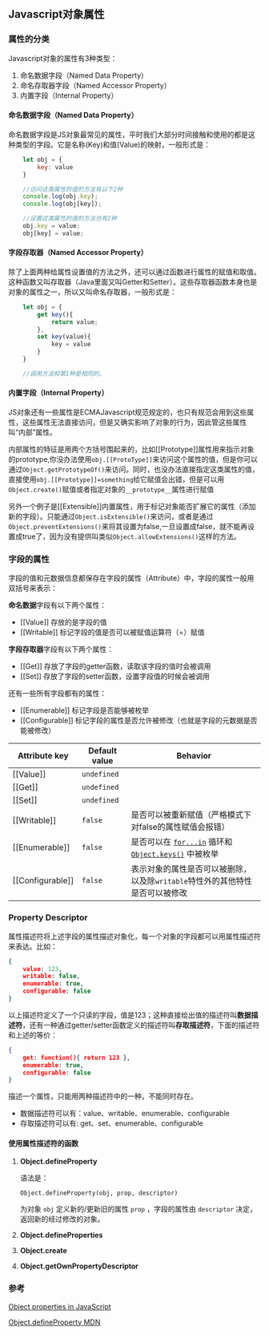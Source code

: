 ## Javascript对象属性

### 属性的分类

 Javascript对象的属性有3种类型：  
 1. 命名数据字段（Named Data Property）
 2. 命名存取器字段（Named Accessor Property）
 3. 内置字段（Internal Property）

#### 命名数据字段（Named Data Property）  

命名数据字段是JS对象最常见的属性，平时我们大部分时间接触和使用的都是这种类型的字段。它是名称(Key)和值(Value)的映射，一般形式是：

```  js
    let obj = {
        key: value
    }

    //访问这类属性的值的方法有以下2种
    console.log(obj.key);
    console.log(obj[key]);

    //设置这类属性的值的方法也有2种
    obj.key = value;
    obj[key] = value;
```

#### 字段存取器（Named Accessor Property）  

除了上面两种给属性设置值的方法之外，还可以通过函数进行属性的赋值和取值。这种函数又叫存取器（Java里面又叫Getter和Setter）。这些存取器函数本身也是对象的属性之一，所以又叫命名存取器，一般形式是：

```  js
    let obj = {
        get key(){
            return value;
        },
        set key(value){
            key = value
        }
    }

    //调用方法和第1种是相同的。
```

#### 内置字段（Internal Property）

JS对象还有一些属性是ECMAJavascript规范规定的，也只有规范会用到这些属性，这些属性无法直接访问，但是又确实影响了对象的行为，因此管这些属性叫“内部”属性。

内部属性的特征是用两个方括号围起来的，比如[[Prototype]]属性用来指示对象的prototype,你没办法使用`obj.[[ProtoType]]`来访问这个属性的值，但是你可以通过`Object.getPrototypeOf()`来访问。同时，也没办法直接指定这类属性的值，直接使用`obj.[[Prototype]]=something`给它赋值会出错，但是可以用`Object.create()`赋值或者指定对象的`__prototype__`属性进行赋值

另外一个例子是[[Extensible]]内置属性，用于标记对象能否扩展它的属性（添加新的字段）。只能通过`Object.isExtensible()`来访问，或者是通过`Object.preventExtensions()`来将其设置为false,一旦设置成false，就不能再设置成true了，因为没有提供叫类似`Object.allowExtensions()`这样的方法。

### 字段的属性

字段的值和元数据信息都保存在字段的属性（Attribute）中，字段的属性一般用双括号来表示：

**命名数据**字段有以下两个属性：

- [[Value]] 存放的是字段的值
- [[Writable]] 标记字段的值是否可以被赋值运算符（=）赋值


**字段存取器**字段有以下两个属性：

- [[Get]] 存放了字段的getter函数，读取该字段的值时会被调用
- [[Set]] 存放了字段的setter函数，设置字段值的时候会被调用

还有一些所有字段都有的属性：

- [[Enumerable]] 标记字段是否能够被枚举
- [[Configurable]] 标记字段的属性是否允许被修改（也就是字段的元数据是否能被修改）

| **Attribute key** | **Default value** | Behavior                                                     |
| ----------------- | ----------------- | ------------------------------------------------------------ |
| [[Value]]         | `undefined`       |                                                              |
| [[Get]]           | `undefined`       |                                                              |
| [[Set]]           | `undefined`       |                                                              |
| [[Writable]]      | `false`           | 是否可以被重新赋值（严格模式下对false的属性赋值会报错）      |
| [[Enumerable]]    | `false`           | 是否可以在 [`for...in`](https://developer.mozilla.org/zh-CN/docs/Web/JavaScript/Reference/Statements/for...in) 循环和 [`Object.keys()`](https://developer.mozilla.org/zh-CN/docs/Web/JavaScript/Reference/Global_Objects/Object/keys) 中被枚举 |
| [[Configurable]]  | `false`           | 表示对象的属性是否可以被删除，以及除`writable`特性外的其他特性是否可以被修改 |

### Property Descriptor

属性描述符将上述字段的属性描述对象化，每一个对象的字段都可以用属性描述符来表达。比如：

```json
{
    value: 123,
    writable: false,
    enumerable: true,
    configurable: false
}
```

以上描述符定义了一个只读的字段，值是123；这种直接给出值的描述符叫**数据描述符**，还有一种通过getter/setter函数定义的描述符叫**存取描述符**，下面的描述符和上述的等价：

```json
{
    get: function(){ return 123 },
    enumerable: true,
    configurable: false
}
```

描述一个属性，只能用两种描述符中的一种，不能同时存在。

- 数据描述符可以有：value、writable、enumerable、configurable
- 存取描述符可以有: get、set、enumerable、configurable

#### 使用属性描述符的函数

1. **Object.defineProperty** 

   语法是：

   ```
   Object.defineProperty(obj, prop, descriptor)
   ```

   为对象 `obj` 定义新的/更新旧的属性 `prop` ，字段的属性由 `descriptor` 决定，返回新的经过修改的对象。

2. **Object.defineProperties**

3. **Object.create**

4. **Object.getOwnPropertyDescriptor**




### 参考
[Object properties in JavaScript](http://2ality.com/2012/10/javascript-properties.html)

[Object.defineProperty MDN](https://developer.mozilla.org/zh-CN/docs/Web/JavaScript/Reference/Global_Objects/Object/defineProperty)
